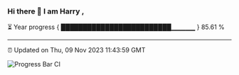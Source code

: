 ### Hi there 👋 I am Harry , 

⏳ Year progress { █████████████████████████▁▁▁▁▁ } 85.61 %

---

⏰ Updated on Thu, 09 Nov 2023 11:43:59 GMT

![Progress Bar CI](https://github.com/duykhang68/duykhang68/workflows/Progress%20Bar%20CI/badge.svg)
